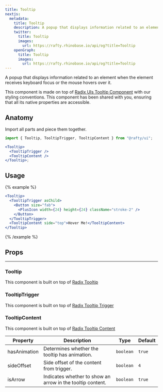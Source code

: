 ```yaml
---
title: Tooltip
nextjs:
  metadata:
    title: Tooltip
    description: A popup that displays information related to an element when the element receives keyboard focus or the mouse hovers over it.
    twitter:
      title: Tooltip
      images:
        url: https://rafty.rhinobase.io/api/og?title=Tooltip
    openGraph:
      title: Tooltip
      images:
        url: https://rafty.rhinobase.io/api/og?title=Tooltip
---
```


A popup that displays information related to an element when the element receives keyboard focus or the mouse hovers over it.

This component is made on top of [Radix UIs Tooltip Component](https://www.radix-ui.com/primitives/docs/components/tooltip) with our styling conventions. This component has been shared with you, ensuring that all its native properties are accessible.

## Anatomy

Import all parts and piece them together.

```jsx
import { Tooltip, TooltipTrigger, TooltipContent } from "@rafty/ui";

<Tooltip>
  <TooltipTrigger />
  <TooltipContent />
</Tooltip>;
```

## Usage

{% example %}

```jsx
<Tooltip>
  <TooltipTrigger asChild>
    <Button size="fab">
      <PlusIcon width={24} height={24} className="stroke-2" />
    </Button>
  </TooltipTrigger>
  <TooltipContent side="top">Hover Me!</TooltipContent>
</Tooltip>
```

{% /example %}

## Props

---

### Tooltip

This component is built on top of [Radix Tooltip](https://www.radix-ui.com/primitives/docs/components/tooltip#root)

### TooltipTrigger

This component is built on top of [Radix Tooltip Trigger](https://www.radix-ui.com/primitives/docs/components/tooltip#trigger)

### TooltipContent

This component is built on top of [Radix Tooltip Content](https://www.radix-ui.com/primitives/docs/components/tooltip#content)

| Property     | Description                                                | Type      | Default |
| ------------ | ---------------------------------------------------------- | --------- | ------- |
| hasAnimation | Determines whether the tooltip has animation.              | `boolean` | `true`  |
| sideOffset   | Side offset of the content from trigger.                   | `boolean` | `4`     |
| isArrow      | Indicates whether to show an arrow in the tooltip content. | `boolean` | `true`  |
